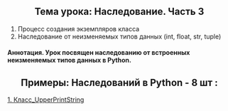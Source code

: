 <h2 style="text-align:center">Тема урока: Наследование. Часть 3</h2>

1. Процесс создания экземпляров класса
2. Наследование от неизменяемых типов данных (int, float, str, tuple)

#### Аннотация. Урок посвящен наследованию от встроенных неизменяемых типов данных в Python.
<h2 style="text-align:center"> Примеры: Наследований в Python - 8 шт :</h2>

<div>
<a href="https://github.com/kolesnikovvitaliy/pokolenie_python_oop/tree/main/7_Наследование_и_полиморфизм/7_3_Наследование_Часть_3/7_3_13_Класс_UpperPrintString">1. Класс_UpperPrintString</a>  &nbsp; 
</div>
